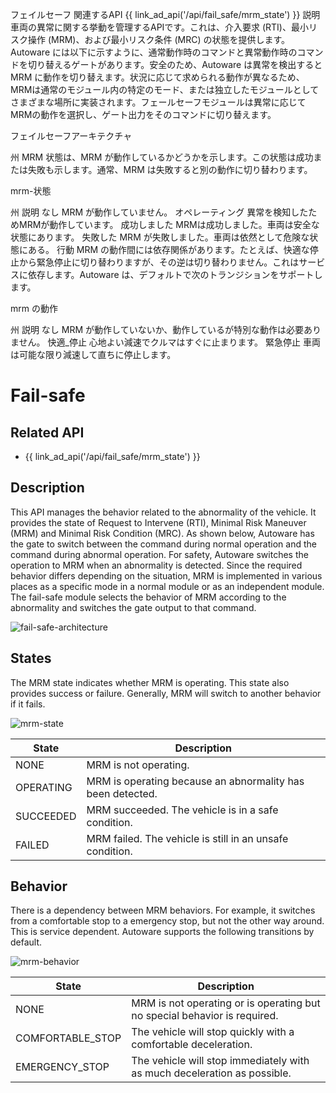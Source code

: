 フェイルセーフ
関連するAPI
{{ link_ad_api('/api/fail_safe/mrm_state') }}
説明
車両の異常に関する挙動を管理するAPIです。これは、介入要求 (RTI)、最小リスク操作 (MRM)、および最小リスク条件 (MRC) の状態を提供します。Autoware には以下に示すように、通常動作時のコマンドと異常動作時のコマンドを切り替えるゲートがあります。安全のため、Autoware は異常を検出すると MRM に動作を切り替えます。状況に応じて求められる動作が異なるため、MRMは通常のモジュール内の特定のモード、または独立したモジュールとしてさまざまな場所に実装されます。フェールセーフモジュールは異常に応じてMRMの動作を選択し、ゲート出力をそのコマンドに切り替えます。

フェイルセーフアーキテクチャ

州
MRM 状態は、MRM が動作しているかどうかを示します。この状態は成功または失敗も示します。通常、MRM は失敗すると別の動作に切り替わります。

mrm-状態

州	説明
なし	MRM が動作していません。
オペレーティング	異常を検知したためMRMが動作しています。
成功しました	MRMは成功しました。車両は安全な状態にあります。
失敗した	MRM が失敗しました。車両は依然として危険な状態にある。
行動
MRM の動作間には依存関係があります。たとえば、快適な停止から緊急停止に切り替わりますが、その逆は切り替わりません。これはサービスに依存します。Autoware は、デフォルトで次のトランジションをサポートします。

mrm の動作

州	説明
なし	MRM が動作していないか、動作しているが特別な動作は必要ありません。
快適_停止	心地よい減速でクルマはすぐに止まります。
緊急停止	車両は可能な限り減速して直ちに停止します。
# Fail-safe

## Related API

- {{ link_ad_api('/api/fail_safe/mrm_state') }}

## Description

This API manages the behavior related to the abnormality of the vehicle.
It provides the state of Request to Intervene (RTI), Minimal Risk Maneuver (MRM) and Minimal Risk Condition (MRC).
As shown below, Autoware has the gate to switch between the command during normal operation and the command during abnormal operation.
For safety, Autoware switches the operation to MRM when an abnormality is detected.
Since the required behavior differs depending on the situation, MRM is implemented in various places as a specific mode in a normal module or as an independent module.
The fail-safe module selects the behavior of MRM according to the abnormality and switches the gate output to that command.

![fail-safe-architecture](./fail-safe/architecture.drawio.svg)

## States

The MRM state indicates whether MRM is operating. This state also provides success or failure.
Generally, MRM will switch to another behavior if it fails.

![mrm-state](./fail-safe/mrm-state.drawio.svg)

| State     | Description                                                |
| --------- | ---------------------------------------------------------- |
| NONE      | MRM is not operating.                                      |
| OPERATING | MRM is operating because an abnormality has been detected. |
| SUCCEEDED | MRM succeeded. The vehicle is in a safe condition.         |
| FAILED    | MRM failed. The vehicle is still in an unsafe condition.   |

## Behavior

There is a dependency between MRM behaviors. For example, it switches from a comfortable stop to a emergency stop, but not the other way around.
This is service dependent. Autoware supports the following transitions by default.

![mrm-behavior](./fail-safe/mrm-behavior.drawio.svg)

| State            | Description                                                               |
| ---------------- | ------------------------------------------------------------------------- |
| NONE             | MRM is not operating or is operating but no special behavior is required. |
| COMFORTABLE_STOP | The vehicle will stop quickly with a comfortable deceleration.            |
| EMERGENCY_STOP   | The vehicle will stop immediately with as much deceleration as possible.  |

